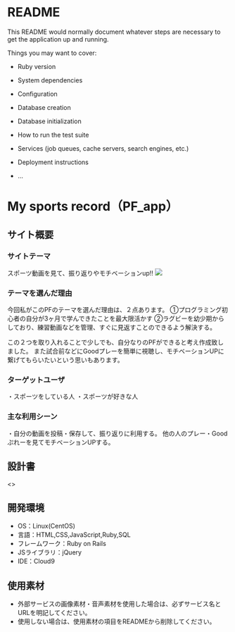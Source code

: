 # README

This README would normally document whatever steps are necessary to get the
application up and running.

Things you may want to cover:

* Ruby version

* System dependencies

* Configuration

* Database creation

* Database initialization

* How to run the test suite

* Services (job queues, cache servers, search engines, etc.)

* Deployment instructions

* ...

# My sports record（PF_app）

## サイト概要
### サイトテーマ
スポーツ動画を見て、振り返りやモチベーションup!!
<img src="readme.png">

### テーマを選んだ理由
今回私がこのPFのテーマを選んだ理由は、２点あります。
①プログラミング初心者の自分が3ヶ月で学んできたことを最大限活かす
②ラグビーを幼少期からしており、練習動画などを管理、すぐに見返すことのできるよう解決する。

この２つを取り入れることで少しでも、自分なりのPFができると考え作成致しました。
また試合前などにGoodプレーを簡単に視聴し、モチベーションUPに繋げてもらいたいという思いもあります。

### ターゲットユーザ
・スポーツをしている人
・スポーツが好きな人

### 主な利用シーン
・自分の動画を投稿・保存して、振り返りに利用する。
他の人のプレー・Goodぷれーを見てモチベーションUPする。

## 設計書
<>

## 開発環境
- OS：Linux(CentOS)
- 言語：HTML,CSS,JavaScript,Ruby,SQL
- フレームワーク：Ruby on Rails
- JSライブラリ：jQuery
- IDE：Cloud9

## 使用素材
- 外部サービスの画像素材・音声素材を使用した場合は、必ずサービス名とURLを明記してください。
- 使用しない場合は、使用素材の項目をREADMEから削除してください。